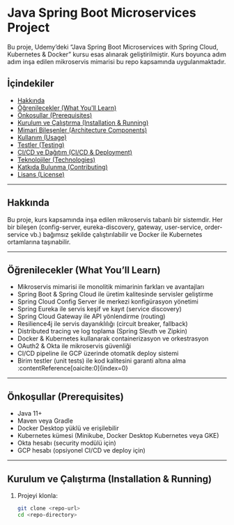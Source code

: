 # Java Spring Boot Microservices Project

Bu proje, Udemy’deki “Java Spring Boot Microservices with Spring Cloud, Kubernetes & Docker” kursu esas alınarak geliştirilmiştir. Kurs boyunca adım adım inşa edilen mikroservis mimarisi bu repo kapsamında uygulanmaktadır.

##  İçindekiler

- [Hakkında](#hakkında)  
- [Öğrenilecekler (What You'll Learn)](#öğrenilecekler)  
- [Önkoşullar (Prerequisites)](#önkoşullar)  
- [Kurulum ve Çalıştırma (Installation & Running)](#kurulum-ve-çalıştırma)  
- [Mimari Bileşenler (Architecture Components)](#mimari-bileşenler)  
- [Kullanım (Usage)](#kullanım)  
- [Testler (Testing)](#testler)  
- [CI/CD ve Dağıtım (CI/CD & Deployment)](#ci–cd-ve-dağıtım)  
- [Teknolojiler (Technologies)](#teknolojiler)  
- [Katkıda Bulunma (Contributing)](#katkıda-bulunma)  
- [Lisans (License)](#lisans)

---

## Hakkında

Bu proje, kurs kapsamında inşa edilen mikroservis tabanlı bir sistemdir. Her bir bileşen (config-server, eureka-discovery, gateway, user-service, order-service vb.) bağımsız şekilde çalıştırılabilir ve Docker ile Kubernetes ortamlarına taşınabilir.

---

## Öğrenilecekler (What You’ll Learn)

- Mikroservis mimarisi ile monolitik mimarinin farkları ve avantajları  
- Spring Boot & Spring Cloud ile üretim kalitesinde servisler geliştirme  
- Spring Cloud Config Server ile merkezi konfigürasyon yönetimi  
- Spring Eureka ile servis keşif ve kayıt (service discovery)  
- Spring Cloud Gateway ile API yönlendirme (routing)  
- Resilience4j ile servis dayanıklılığı (circuit breaker, fallback)  
- Distributed tracing ve log toplama (Spring Sleuth ve Zipkin)  
- Docker & Kubernetes kullanarak containerizasyon ve orkestrasyon  
- OAuth2 & Okta ile mikroservis güvenliği  
- CI/CD pipeline ile GCP üzerinde otomatik deploy sistemi  
- Birim testler (unit tests) ile kod kalitesini garanti altına alma  
:contentReference[oaicite:0]{index=0}

---

## Önkoşullar (Prerequisites)

- Java 11+  
- Maven veya Gradle  
- Docker Desktop yüklü ve erişilebilir  
- Kubernetes kümesi (Minikube, Docker Desktop Kubernetes veya GKE)  
- Okta hesabı (security modülü için)  
- GCP hesabı (opsiyonel CI/CD ve deploy için)

---

## Kurulum ve Çalıştırma (Installation & Running)

1. Projeyi klonla:
   ```bash
   git clone <repo-url>
   cd <repo-directory>
